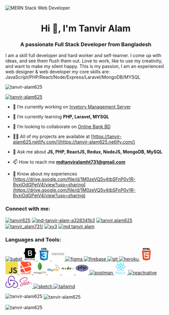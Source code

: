 ![MERN Stack Web Developer](https://t4.ftcdn.net/jpg/02/78/37/47/360_F_278374738_ypRn0utOVnebuhmpSrDiwkzFsdqEm0aa.jpg)

<h1 align="center">Hi 👋, I'm Tanvir Alam</h1>
<h3 align="center">A passionate Full Stack Developer from Bangladesh</h3>

I am a skill full developer and hard worker and self-learner. I come up with ideas, and see them flush them out. Love to work, like to use my creativity, and want to make my silent happy. This is my passion, I am an experienced web designer & web developer my core skills are: JavaScript/PHP/React/Node/Express/Laravel/MongoDB/MYSQL

<p align="left"> <img src="https://komarev.com/ghpvc/?username=tanvir-alam625&label=Profile%20views&color=0e75b6&style=flat" alt="tanvir-alam625" /> </p>

<p align="left"> <a href="https://github.com/ryo-ma/github-profile-trophy"><img src="https://github-profile-trophy.vercel.app/?username=tanvir-alam625" alt="tanvir-alam625" /></a> </p>

- 🔭 I’m currently working on [Invetory Management Server]([https://github.com/Tanvir-Alam625/snake-blog-with-laravel](https://github.com/Tanvir-Alam625/inventory-managment-server))

- 🌱 I’m currently learning **PHP, Laravel, MYSQL**

- 👯 I’m looking to collaborate on [Online Bank BD](https://online-money-bd.netlify.app/)

- 👨‍💻 All of my projects are available at [https://tanvir-alam625.netlify.com/](https://tanvir-alam625.netlify.com/)

- 💬 Ask me about **JS, PHP, ReactJS, Redux, NodeJS, MongoDB, MySQL**

- 📫 How to reach me **mdtanviralamht731@gmail.com**

- 📄 Know about my experiences [https://drive.google.com/file/d/1M0zeVQ5v4tbSFnP0v1R-ByxiOdGPejV4/view?usp=sharing](https://drive.google.com/file/d/1M0zeVQ5v4tbSFnP0v1R-ByxiOdGPejV4/view?usp=sharing)

<h3 align="left">Connect with me:</h3>
<p align="left">
<a href="https://twitter.com/tanvir625" target="blank"><img align="center" src="https://raw.githubusercontent.com/rahuldkjain/github-profile-readme-generator/master/src/images/icons/Social/twitter.svg" alt="tanvir625" height="30" width="40" /></a>
<a href="https://linkedin.com/in/md-tanvir-alam-a328341b3" target="blank"><img align="center" src="https://raw.githubusercontent.com/rahuldkjain/github-profile-readme-generator/master/src/images/icons/Social/linked-in-alt.svg" alt="md-tanvir-alam-a328341b3" height="30" width="40" /></a>
<a href="https://fb.com/tanvir.alam625" target="blank"><img align="center" src="https://raw.githubusercontent.com/rahuldkjain/github-profile-readme-generator/master/src/images/icons/Social/facebook.svg" alt="tanvir.alam625" height="30" width="40" /></a>
<a href="https://instagram.com/tanvir_alam731/" target="blank"><img align="center" src="https://raw.githubusercontent.com/rahuldkjain/github-profile-readme-generator/master/src/images/icons/Social/instagram.svg" alt="tanvir_alam731/" height="30" width="40" /></a>
<a href="https://www.behance.net/xv3" target="blank"><img align="center" src="https://raw.githubusercontent.com/rahuldkjain/github-profile-readme-generator/master/src/images/icons/Social/behance.svg" alt="xv3" height="30" width="40" /></a>
<a href="https://www.youtube.com/c/md tanvir alam" target="blank"><img align="center" src="https://raw.githubusercontent.com/rahuldkjain/github-profile-readme-generator/master/src/images/icons/Social/youtube.svg" alt="md tanvir alam" height="30" width="40" /></a>
</p>

<h3 align="left">Languages and Tools:</h3>
<p align="left"> <a href="https://babeljs.io/" target="_blank" rel="noreferrer"> <img src="https://www.vectorlogo.zone/logos/babeljs/babeljs-icon.svg" alt="babel" width="40" height="40"/> </a> <a href="https://getbootstrap.com" target="_blank" rel="noreferrer"> <img src="https://raw.githubusercontent.com/devicons/devicon/master/icons/bootstrap/bootstrap-plain-wordmark.svg" alt="bootstrap" width="40" height="40"/> </a> <a href="https://www.w3schools.com/css/" target="_blank" rel="noreferrer"> <img src="https://raw.githubusercontent.com/devicons/devicon/master/icons/css3/css3-original-wordmark.svg" alt="css3" width="40" height="40"/> </a> <a href="https://expressjs.com" target="_blank" rel="noreferrer"> <img src="https://raw.githubusercontent.com/devicons/devicon/master/icons/express/express-original-wordmark.svg" alt="express" width="40" height="40"/> </a> <a href="https://www.figma.com/" target="_blank" rel="noreferrer"> <img src="https://www.vectorlogo.zone/logos/figma/figma-icon.svg" alt="figma" width="40" height="40"/> </a> <a href="https://firebase.google.com/" target="_blank" rel="noreferrer"> <img src="https://www.vectorlogo.zone/logos/firebase/firebase-icon.svg" alt="firebase" width="40" height="40"/> </a> <a href="https://git-scm.com/" target="_blank" rel="noreferrer"> <img src="https://www.vectorlogo.zone/logos/git-scm/git-scm-icon.svg" alt="git" width="40" height="40"/> </a> <a href="https://heroku.com" target="_blank" rel="noreferrer"> <img src="https://www.vectorlogo.zone/logos/heroku/heroku-icon.svg" alt="heroku" width="40" height="40"/> </a> <a href="https://www.w3.org/html/" target="_blank" rel="noreferrer"> <img src="https://raw.githubusercontent.com/devicons/devicon/master/icons/html5/html5-original-wordmark.svg" alt="html5" width="40" height="40"/> </a> <a href="https://developer.mozilla.org/en-US/docs/Web/JavaScript" target="_blank" rel="noreferrer"> <img src="https://raw.githubusercontent.com/devicons/devicon/master/icons/javascript/javascript-original.svg" alt="javascript" width="40" height="40"/> </a> <a href="https://laravel.com/" target="_blank" rel="noreferrer"> <img src="https://raw.githubusercontent.com/devicons/devicon/master/icons/laravel/laravel-plain-wordmark.svg" alt="laravel" width="40" height="40"/> </a> <a href="https://www.mongodb.com/" target="_blank" rel="noreferrer"> <img src="https://raw.githubusercontent.com/devicons/devicon/master/icons/mongodb/mongodb-original-wordmark.svg" alt="mongodb" width="40" height="40"/> </a> <a href="https://www.mysql.com/" target="_blank" rel="noreferrer"> <img src="https://raw.githubusercontent.com/devicons/devicon/master/icons/mysql/mysql-original-wordmark.svg" alt="mysql" width="40" height="40"/> </a> <a href="https://nodejs.org" target="_blank" rel="noreferrer"> <img src="https://raw.githubusercontent.com/devicons/devicon/master/icons/nodejs/nodejs-original-wordmark.svg" alt="nodejs" width="40" height="40"/> </a> <a href="https://www.php.net" target="_blank" rel="noreferrer"> <img src="https://raw.githubusercontent.com/devicons/devicon/master/icons/php/php-original.svg" alt="php" width="40" height="40"/> </a> <a href="https://postman.com" target="_blank" rel="noreferrer"> <img src="https://www.vectorlogo.zone/logos/getpostman/getpostman-icon.svg" alt="postman" width="40" height="40"/> </a> <a href="https://reactjs.org/" target="_blank" rel="noreferrer"> <img src="https://raw.githubusercontent.com/devicons/devicon/master/icons/react/react-original-wordmark.svg" alt="react" width="40" height="40"/> </a> <a href="https://reactnative.dev/" target="_blank" rel="noreferrer"> <img src="https://reactnative.dev/img/header_logo.svg" alt="reactnative" width="40" height="40"/> </a> <a href="https://redux.js.org" target="_blank" rel="noreferrer"> <img src="https://raw.githubusercontent.com/devicons/devicon/master/icons/redux/redux-original.svg" alt="redux" width="40" height="40"/> </a> <a href="https://sass-lang.com" target="_blank" rel="noreferrer"> <img src="https://raw.githubusercontent.com/devicons/devicon/master/icons/sass/sass-original.svg" alt="sass" width="40" height="40"/> </a> <a href="https://www.sketch.com/" target="_blank" rel="noreferrer"> <img src="https://www.vectorlogo.zone/logos/sketchapp/sketchapp-icon.svg" alt="sketch" width="40" height="40"/> </a> <a href="https://tailwindcss.com/" target="_blank" rel="noreferrer"> <img src="https://www.vectorlogo.zone/logos/tailwindcss/tailwindcss-icon.svg" alt="tailwind" width="40" height="40"/> </a> </p>

<p><img align="left" src="https://github-readme-stats.vercel.app/api/top-langs?username=tanvir-alam625&show_icons=true&locale=en&layout=compact" alt="tanvir-alam625" /></p>

<p>&nbsp;<img align="center" src="https://github-readme-stats.vercel.app/api?username=tanvir-alam625&show_icons=true&locale=en" alt="tanvir-alam625" /></p>

<p><img align="center" src="https://github-readme-streak-stats.herokuapp.com/?user=tanvir-alam625&" alt="tanvir-alam625" /></p>
